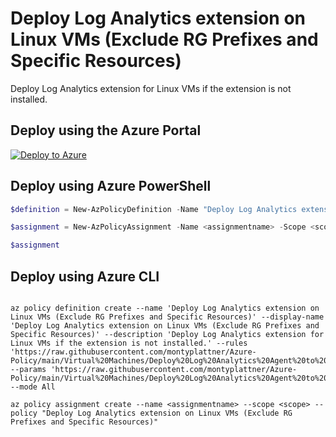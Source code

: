 # Deploy Log Analytics extension on Linux VMs (Exclude RG Prefixes and Specific Resources)

Deploy Log Analytics extension for Linux VMs if the extension is not installed.

## Deploy using the Azure Portal

[![Deploy to Azure](http://azuredeploy.net/deploybutton.png)](https://portal.azure.com/#blade/Microsoft_Azure_Policy/CreatePolicyDefinitionBlade/uri/https%3A%2F%2Fraw.githubusercontent.com%2Fmontyplattner%2FAzure-Policy%2Fmain%2FVirtual%2520Machines%2FDeploy%2520Log%2520Analytics%2520Agent%2520to%2520Linux%2520VMs%2520%28Exclude%2520RG%2520Prefixes%2520and%2520Specific%2520Resources%29%2Fazurepolicy.json)

## Deploy using Azure PowerShell

````powershell
$definition = New-AzPolicyDefinition -Name "Deploy Log Analytics extension on Linux VMs (Exclude RG Prefixes and Specific Resources)" -DisplayName "Deploy Log Analytics extension on Linux VMs (Exclude RG Prefixes and Specific Resources)" -description "Deploy Log Analytics extension for Linux VMs if the extension is not installed." -Policy 'https://raw.githubusercontent.com/montyplattner/Azure-Policy/main/Virtual%20Machines/Deploy%20Log%20Analytics%20Agent%20to%20Linux%20VMs%20(Exclude%20RG%20Prefixes%20and%20Specific%20Resources)/azurepolicy.rules.json' -Parameter 'https://raw.githubusercontent.com/montyplattner/Azure-Policy/main/Virtual%20Machines/Deploy%20Log%20Analytics%20Agent%20to%20Linux%20VMs%20(Exclude%20RG%20Prefixes%20and%20Specific%20Resources)/azurepolicy.parameters.json' -Mode All

$assignment = New-AzPolicyAssignment -Name <assignmentname> -Scope <scope>  -PolicyDefinition $definition

$assignment 
````

## Deploy using Azure CLI

````cli

az policy definition create --name 'Deploy Log Analytics extension on Linux VMs (Exclude RG Prefixes and Specific Resources)' --display-name 'Deploy Log Analytics extension on Linux VMs (Exclude RG Prefixes and Specific Resources)' --description 'Deploy Log Analytics extension for Linux VMs if the extension is not installed.' --rules 'https://raw.githubusercontent.com/montyplattner/Azure-Policy/main/Virtual%20Machines/Deploy%20Log%20Analytics%20Agent%20to%20Linux%20VMs%20(Exclude%20RG%20Prefixes%20and%20Specific%20Resources)/azurepolicy.rules.json' --params 'https://raw.githubusercontent.com/montyplattner/Azure-Policy/main/Virtual%20Machines/Deploy%20Log%20Analytics%20Agent%20to%20Linux%20VMs%20(Exclude%20RG%20Prefixes%20and%20Specific%20Resources)/azurepolicy.parameters.json' --mode All

az policy assignment create --name <assignmentname> --scope <scope> --policy "Deploy Log Analytics extension on Linux VMs (Exclude RG Prefixes and Specific Resources)" 
````